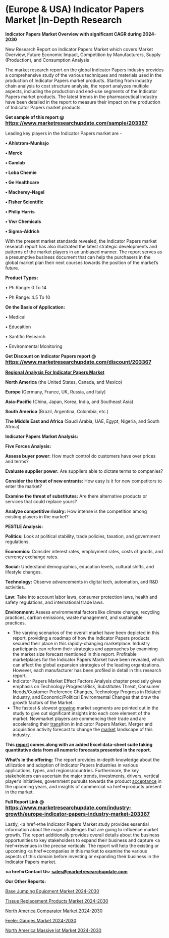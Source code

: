 # (Europe & USA) Indicator Papers Market |In-Depth Research

<strong>Indicator Papers Market Overview with significant CAGR during 2024-2030</strong>

New Research Report on Indicator Papers Market which covers Market Overview, Future Economic Impact, Competition by Manufacturers, Supply (Production), and Consumption Analysis

The market research report on the global Indicator Papers industry provides a comprehensive study of the various techniques and materials used in the production of Indicator Papers market products. Starting from industry chain analysis to cost structure analysis, the report analyzes multiple aspects, including the production and end-use segments of the Indicator Papers market products. The latest trends in the pharmaceutical industry have been detailed in the report to measure their impact on the production of Indicator Papers market products.

<strong>Get sample of this report @ <a href=https://www.marketresearchupdate.com/sample/203367><font size=3 color=#0000ff>https://www.marketresearchupdate.com/sample/203367</font></a></strong>

Leading key players in the Indicator Papers market are -

<strong>• Ahlstrom-Munksjo

• Merck

• Camlab

• Loba Chemie

• Ge Healthcare

• Macherey-Nagel

• Fisher Scientific

• Philip Harris

• Vwr Chemicals

• Sigma-Aldrich</strong>

With the present market standards revealed, the Indicator Papers market research report has also illustrated the latest strategic developments and patterns of the market players in an unbiased manner. The report serves as a presumptive business document that can help the purchasers in the global market plan their next courses towards the position of the market’s future.

<strong>Product Types:</strong>

• Ph Range: 0 To 14

• Ph Range: 4.5 To 10

<strong>On the Basis of Application:</strong>

• Medical

• Educaition

• Santific Research

• Environmental Monitoring

<strong>Get Discount on Indicator Papers report @ <a href=https://www.marketresearchupdate.com/discount/203367><font size=3 color=#0000ff>https://www.marketresearchupdate.com/discount/203367</font></a></strong>

<strong><u><b>Regional Analysis For Indicator Papers Market</b></u></strong>

<strong><b>North America</b></strong> (the United States, Canada, and Mexico)

<strong><b>Europe </b></strong>(Germany, France, UK, Russia, and Italy)

<strong><b>Asia-Pacific</b></strong> (China, Japan, Korea, India, and Southeast Asia)

<strong><b>South America</b></strong> (Brazil, Argentina, Colombia, etc.)

<strong><b>The Middle East and Africa</b></strong> (Saudi Arabia, UAE, Egypt, Nigeria, and South Africa)

<strong>Indicator Papers Market Analysis:</strong>

<strong>Five Forces Analysis:</strong>

<strong>Assess buyer power:</strong> How much control do customers have over prices and terms?

<strong>Evaluate supplier power:</strong> Are suppliers able to dictate terms to companies?

<strong>Consider the threat of new entrants:</strong> How easy is it for new competitors to enter the market?

<strong>Examine the threat of substitutes:</strong> Are there alternative products or services that could replace yours?

<strong>Analyze competitive rivalry:</strong> How intense is the competition among existing players in the market?

<strong>PESTLE Analysis:</strong>

<strong>Politics:</strong> Look at political stability, trade policies, taxation, and government regulations.

<strong>Economics:</strong> Consider interest rates, employment rates, costs of goods, and currency exchange rates.

<strong>Social:</strong> Understand demographics, education levels, cultural shifts, and lifestyle changes.

<strong>Technology:</strong> Observe advancements in digital tech, automation, and R&D activities.

<strong>Law:</strong> Take into account labor laws, consumer protection laws, health and safety regulations, and international trade laws.

<strong>Environment:</strong> Assess environmental factors like climate change, recycling practices, carbon emissions, waste management, and sustainable practices.

<ul>
  <li>The varying scenarios of the overall market have been depicted in this report, providing a roadmap of how the Indicator Papers products secured their place in this rapidly-changing marketplace. Industry participants can reform their strategies and approaches by examining the market size forecast mentioned in this report. Profitable marketplaces for the Indicator Papers Market have been revealed, which can affect the global expansion strategies of the leading organizations. However, each manufacturer has been profiled in detail in this research report.</li>
  <li>Indicator Papers Market Effect Factors Analysis chapter precisely gives emphasis on Technology Progress/Risk, Substitutes Threat, Consumer Needs/Customer Preference Changes, Technology Progress in Related Industry, and Economic/Political Environmental Changes that draw the growth factors of the Market.</li>
  <li>The fastest &amp; slowest <a href=ASDF991299>growing</a> market segments are pointed out in the study to give out significant insights into each core element of the market. Newmarket players are commencing their trade and are accelerating their <a href=>trans</a>ition in Indicator Papers Market. Merger and acquisition activity forecast to change the <a href=>market</a> landscape of this industry.</li>
</ul>
<strong>This <a href=>report</a> comes along with an added Excel data-sheet suite taking quantitative data from all numeric forecasts presented in the report.</strong>

<strong>What’s in the offering:</strong> The report provides in-depth knowledge about the utilization and adoption of Indicator Papers Industries in various applications, types, and regions/countries. Furthermore, the key stakeholders can ascertain the major trends, investments, drivers, vertical player’s initiatives, government pursuits towards the product <a href=ASDF881288>acceptance</a> in the upcoming years, and insights of commercial <a href=>products</a> present in the market.

<strong>Full Report Link @ <a href=https://www.marketresearchupdate.com/industry-growth/europe-indicator-papers-industry-market-203367><font size=3 color=#0000ff>https://www.marketresearchupdate.com/industry-growth/europe-indicator-papers-industry-market-203367</font></a></strong>

Lastly, <a href=>the</a> Indicator Papers Market study provides essential information about the major challenges that are going to influence market growth. The report additionally provides overall details about the business opportunities to key stakeholders to expand their business and capture <a href=>revenues</a> in the precise verticals. The report will help the existing or upcoming <a href=>companies</a> in this market to examine the various aspects of this domain before investing or expanding their business in the Indicator Papers market.

<strong><a href=><strong>Contact Us:</strong></a></strong>
<strong>sales@marketresearchupdate.com</strong>

<strong>Our Other Reports:</strong>

<a href=https://www.linkedin.com/pulse/base-jumping-equipment-market-current-business>Base Jumping Equipment Market 2024-2030</a>

<a href=https://www.linkedin.com/pulse/tissue-replacement-products-market-size-trends>Tissue Replacement Products Market 2024-2030</a>

<a href=https://www.linkedin.com/pulse/north-america-comparator-market-analysis-2023>North America Comparator Market 2024-2030</a>

<a href=https://www.linkedin.com/pulse/feeler-gauges-market-expecting-outstanding-growth-azrmf/>Feeler Gauges Market 2024-2030</a>

<a href=https://www.linkedin.com/pulse/north-america-massive-iot-market-2023-demand-future-726hf/>North America Massive Iot Market 2024-2030</a>

